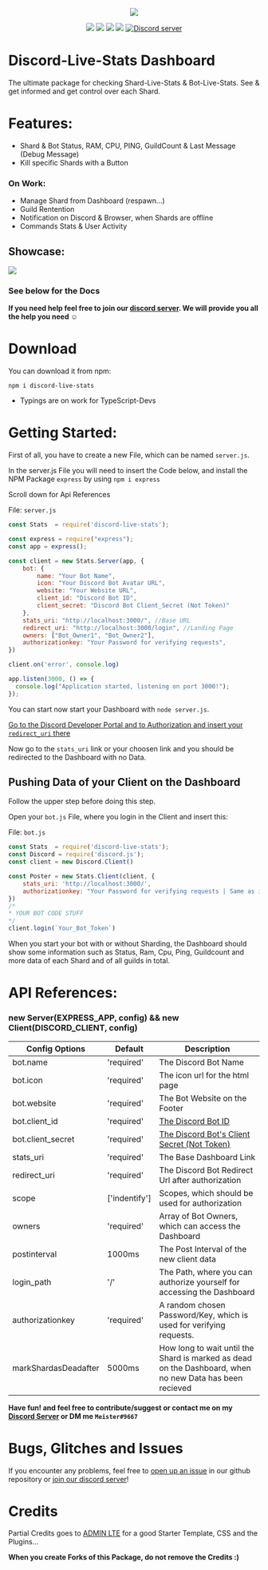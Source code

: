 <p align="center"><a href="https://nodei.co/npm/discord-live-stats/"><img src="https://nodei.co/npm/discord-live-stats.png"></a></p>
<p align="center"><img src="https://img.shields.io/npm/v/discord-live-stats"> <img src="https://img.shields.io/npm/dm/discord-live-stats?label=downloads"> <img src="https://img.shields.io/npm/l/discord-live-stats"> <img src="https://img.shields.io/github/repo-size/meister03/discord-live-stats">  <a href="https://discord.gg/YTdNBHh"><img src="https://discordapp.com/api/guilds/697129454761410600/widget.png" alt="Discord server"/></a></p>

# Discord-Live-Stats Dashboard
The ultimate package for checking Shard-Live-Stats & Bot-Live-Stats. See & get informed and get control over each Shard.

# Features:
- Shard & Bot Status, RAM, CPU, PING, GuildCount & Last Message (Debug Message)
- Kill specific Shards with a Button
### On Work:
- Manage Shard from Dashboard (respawn...)
- Guild Rentention
- Notification on Discord & Browser, when Shards are offline
- Commands Stats & User Activity

## Showcase:
![](https://media.discordapp.net/attachments/711563835424768063/867100235352637480/unknown.png)

### See below for the Docs
**If you need help feel free to join our <a href="https://discord.gg/YTdNBHh">discord server</a>. We will provide you all the help you need ☺**
# Download
You can download it from npm:
```cli
npm i discord-live-stats
```
- Typings are on work for TypeScript-Devs 

# Getting Started:
First of all, you have to create a new File, which can be named `server.js`. 

In the server.js File you will need to insert the Code below, and install the NPM Package `express` by using `npm i express`

Scroll down for Api References

File: `server.js`
```js
const Stats  = require('discord-live-stats');

const express = require("express");
const app = express();

const client = new Stats.Server(app, {
    bot: {
        name: "Your Bot Name",
        icon: "Your Discord Bot Avatar URL",
        website: "Your Website URL",
        client_id: "Discord Bot ID",
        client_secret: "Discord Bot Client_Secret (Not Token)"
    },
    stats_uri: "http://localhost:3000/", //Base URL
    redirect_uri: "http://localhost:3000/login", //Landing Page
    owners: ["Bot_Owner1", "Bot_Owner2"],
    authorizationkey: "Your Password for verifying requests",
})

client.on('error', console.log)

app.listen(3000, () => {
  console.log("Application started, listening on port 3000!");
});
```
You can start now start your Dashboard with `node server.js`.

[Go to the Discord Developer Portal and to Authorization and insert your `redirect_uri` there](https://media.discordapp.net/attachments/756591979097227295/871290682201997332/unknown.png?width=1025&height=383)

Now go to the `stats_uri` link or your choosen link and you should be redirected to the Dashboard with no Data.

## Pushing Data of your Client on the Dashboard
Follow the upper step before doing this step.

Open your `bot.js` File, where you login in the Client and insert this:

File: `bot.js`
```js
const Stats  = require('discord-live-stats');
const Discord = require('discord.js');
const client = new Discord.Client()

const Poster = new Stats.Client(client, {
    stats_uri: 'http://localhost:3000/',
    authorizationkey: "Your Password for verifying requests | Same as in Server.js",
})
/*
* YOUR BOT CODE STUFF
*/
client.login(`Your_Bot_Token`)
```

When you start your bot with or without Sharding, the Dashboard should show some information such as Status, Ram, Cpu, Ping, Guildcount and more data of each Shard and of all guilds in total.

# API References:

### new Server(EXPRESS_APP, config) && new Client(DISCORD_CLIENT, config)
| Config Options | Default | Description |
| -------------- | ------------- |-------------- |
|  bot.name      | 'required' | The Discord Bot Name |
|  bot.icon      | 'required' | The icon url for the html page |
|  bot.website   | 'required' | The Bot Website on the Footer |
|  bot.client_id | 'required' | [The Discord Bot ID](https://support.heateor.com/discord-client-id-discord-client-secret/ )          |
| bot.client_secret | 'required' | [The Discord Bot's Client Secret (Not Token)](https://support.heateor.com/discord-client-id-discord-client-secret/ )          |
| stats_uri      | 'required' | The Base Dashboard Link |
| redirect_uri   | 'required' | The Discord Bot Redirect Url after authorization |
| scope          | ['indentify'] |Scopes, which should be used for authorization   |
| owners         |'required' | Array of Bot Owners, which can access the Dashboard |
| postinterval   | 1000ms | The Post Interval of the new client data |
| login_path     | '/' | The Path, where you can authorize yourself for accessing the Dashboard |
| authorizationkey | 'required' | A random chosen Password/Key, which is used for verifying requests. |
| markShardasDeadafter | 5000ms |How long to wait until the Shard is marked as dead on the Dashboard, when no new Data has been recieved |


**Have fun! and feel free to contribute/suggest or contact me on my <a href="https://discord.gg/Yb26ACzFSP">Discord Server</a> or DM me `Meister#9667`**

# Bugs, Glitches and Issues
If you encounter any problems, feel free to <a href="https://github.com/meister03/discord-live-stats/issues">open up an issue</a> in our github repository or <a href="https://discord.gg/Yb26ACzFSP">join our discord server</a>!

# Credits
Partial Credits goes to [ADMIN LTE](https://adminlte.io/) for a good Starter Template, CSS and the Plugins...

**When you create Forks of this Package, do not remove the Credits :)**
